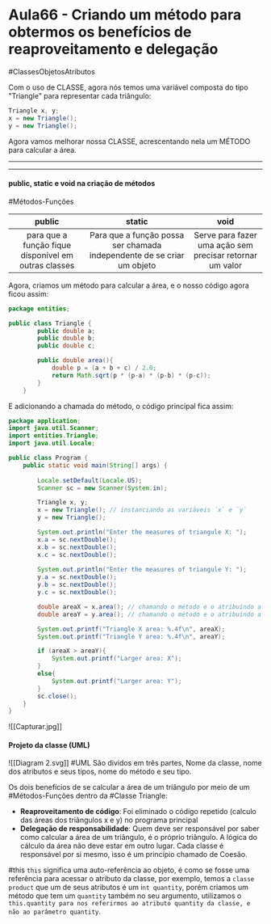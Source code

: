 # Aula66 - Criando um método para obtermos os benefícios de reaproveitamento e delegação

#ClassesObjetosAtributos 

Com o uso de CLASSE, agora nós temos uma variável composta do tipo "Triangle" para representar cada triângulo: 
```java
Triangle x, y; 
x = new Triangle(); 
y = new Triangle();
```
Agora vamos melhorar nossa CLASSE, acrescentando nela um MÉTODO para calcular a área.

---
---

#### public, static e void na criação de métodos

#Métodos-Funções 

|                        public                        |                                 static                                 |                           void                           |
| :--------------------------------------------------: | :--------------------------------------------------------------------: | :------------------------------------------------------: |
| para que a função fique dísponível em outras classes | Para que a função possa ser chamada independente de se criar um objeto | Serve para fazer uma ação sem precisar retornar um valor |

Agora, criamos um método para calcular a área, e o nosso código agora ficou assim:

```java
package entities;

public class Triangle {
        public double a;
        public double b;
        public double c;

        public double area(){
            double p = (a + b + c) / 2.0;
            return Math.sqrt(p * (p-a) * (p-b) * (p-c));
        }
    }
```
E adicionando a chamada do método, o código principal fica assim:
```java
package application;
import java.util.Scanner;
import entities.Triangle;
import java.util.Locale;

public class Program {
    public static void main(String[] args) {
    
        Locale.setDefault(Locale.US);
        Scanner sc = new Scanner(System.in);

        Triangle x, y;
        x = new Triangle(); // instanciando as variáveis `x` e `y`
        y = new Triangle();

        System.out.println("Enter the measures of triangule X: ");
        x.a = sc.nextDouble();
        x.b = sc.nextDouble();
        x.c = sc.nextDouble();
        
        System.out.println("Enter the measures of triangule Y: ");
        y.a = sc.nextDouble();
        y.b = sc.nextDouble();
        y.c = sc.nextDouble();

        double areaX = x.area(); // chamando o método e o atribuindo a areaX
        double areaY = y.area(); // chamando o método e o atribuindo a areaY

        System.out.printf("Triangle X area: %.4f\n", areaX);
        System.out.printf("Triangle Y area: %.4f\n", areaY);

        if (areaX > areaY){
            System.out.printf("Larger area: X");
        }
        else{
            System.out.printf("Larger area: Y");
        }
        sc.close();
    }
}
```
![[Capturar.jpg]]

#### Projeto da classe (UML)

![[Diagram 2.svg]]
#UML São dividos em três partes, Nome da classe, nome dos atributos e seus tipos, nome do método e seu tipo.


Os dois benefícios de se calcular a área de um triângulo por meio de um #Métodos-Funções dentro da #Classe Triangle:
- **Reaproveitamento de código**: Foi eliminado o código repetido (calculo das áreas dos triângulos x e y) no programa principal
- **Delegação de responsabilidade**: Quem deve ser responsável por saber como calcular a área de um triângulo, é o próprio triângulo. A lógica do cálculo da área não deve estar em outro lugar. Cada classe é responsável por si mesmo, isso é um princípio chamado de Coesão.


#this
`this` significa uma auto-referência ao objeto, é como se fosse uma referência para acessar o atributo da classe, por exemplo, temos a `classe product` que um de seus atributos é um i`nt quantity`, porém criamos um método que tem um `quantity` também no seu argumento, utilizamos o `this.quantity para nos referirmos ao atributo quantity da classe, e não ao parâmetro quantity`.
